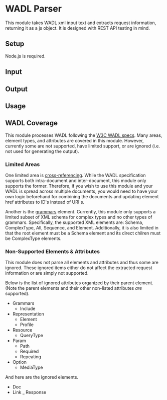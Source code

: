 # WADL Parser #

This module takes WADL xml input text and extracts request information, returning it as a js object. 
It is designed with REST API testing in mind.

## Setup ##
Node.js is required.

## Input ##

## Output ##

## Usage ##

## WADL Coverage ##
This module processes WADL following the [W3C WADL specs](https://www.w3.org/Submission/wadl/). Many areas, element types, and attributes are covered in this module. However, currently some are not supported, have limited support, or are ignored (i.e. not used for generating the output). 

### Limited Areas ###
One limited area is [cross-referencing](https://www.w3.org/Submission/wadl/#x3-60002.1). While the WADL specification supports both intra-document and inter-document, this module only supports the former. Therefore, if you wish to use this module and your WADL is spread across multiple documents, you would need to have your own logic beforehand for combining the documents and updating element href attributes to ID's instead of URI's.

Another is the [grammars](https://www.w3.org/Submission/wadl/#x3-90002.4) element. Currently, this module only supports a limited subset of XML schema for complex types and no other types of grammars. Specifically, the supported XML elements are: Schema, ComplexType, All, Sequence, and Element. Additionally, it is also limited in that the root element must be a Schema element and its direct chilren must be ComplexType elements.

### Non-Supported Elements & Attributes ### 
This module does not parse all elements and attributes and thus some are ignored. These ignored items either do not affect the extracted request information or are simply not supported.

Below is the list of ignored attributes organized by their parent element. (Note the parent elements and their other non-listed attributes *are* supported).

- Grammars
  - Include
- Representation
  - Element
  - Profile
- Resource
  - QueryType
- Param
  - Path
  - Required
  - Repeating
- Option
  - MediaType

And here are the ignored elements.
  
- Doc
- Link
_ Response

